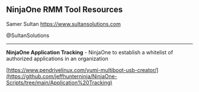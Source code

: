 ## NinjaOne RMM Tool Resources

Samer Sultan
https://www.sultansolutions.com

@SultanSolutions

---


**NinjaOne Application Tracking** -  NinjaOne to establish a whitelist of authorized applications in an organization

[https://www.pendrivelinux.com/yumi-multiboot-usb-creator/](https://github.com/jeffhunterninja/NinjaOne-Scripts/tree/main/Application%20Tracking)

&nbsp;
&nbsp;

